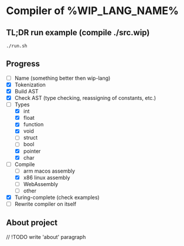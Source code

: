 # Compiler of %WIP_LANG_NAME%

## TL;DR run example (compile ./src.wip)
```
./run.sh
```

## Progress

- [ ] Name (something better then wip-lang)
- [x] Tokenization
- [x] Build AST
- [x] Check AST (type checking, reassigning of constants, etc.)
- [ ] Types
  - [x] int
  - [x] float
  - [x] function
  - [x] void
  - [ ] struct
  - [ ] bool
  - [x] pointer
  - [x] char
- [ ] Compile
  - [ ] arm macos assembly
  - [x] x86 linux assembly
  - [ ] WebAssembly
  - [ ] other
- [x] Turing-complete (check examples)
- [ ] Rewrite compiler on itself

## About project

// !TODO write 'about' paragraph
